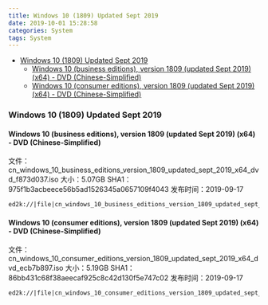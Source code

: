 ```yaml
---
title: Windows 10 (1809) Updated Sept 2019
date: 2019-10-01 15:28:58
categories: System
tags: System
---
```


<!-- more -->

<!-- TOC -->

- [Windows 10 (1809) Updated Sept 2019](#windows-10-1809-updated-sept-2019)
  - [Windows 10 (business editions), version 1809 (updated Sept 2019) (x64) - DVD (Chinese-Simplified)](#windows-10-business-editions-version-1809-updated-sept-2019-x64---dvd-chinese-simplified)
  - [Windows 10 (consumer editions), version 1809 (updated Sept 2019) (x64) - DVD (Chinese-Simplified)](#windows-10-consumer-editions-version-1809-updated-sept-2019-x64---dvd-chinese-simplified)

<!-- /TOC -->

<a id="markdown-windows-10-1809-updated-sept-2019" name="windows-10-1809-updated-sept-2019"></a>

### Windows 10 (1809) Updated Sept 2019

<a id="markdown-windows-10-business-editions-version-1809-updated-sept-2019-x64---dvd-chinese-simplified" name="windows-10-business-editions-version-1809-updated-sept-2019-x64---dvd-chinese-simplified"></a>

#### Windows 10 (business editions), version 1809 (updated Sept 2019) (x64) - DVD (Chinese-Simplified)

文件：cn_windows_10_business_editions_version_1809_updated_sept_2019_x64_dvd_f873d037.iso
大小：5.07GB
SHA1：975f1b3acbeece56b5ad1526345a0657109f4043
发布时间：2019-09-17

```markdown
ed2k://|file|cn_windows_10_business_editions_version_1809_updated_sept_2019_x64_dvd_f873d037.iso|5444462592|BF3C1964141BCF6ACD40EC6AAF2A0940|/
```

<a id="markdown-windows-10-consumer-editions-version-1809-updated-sept-2019-x64---dvd-chinese-simplified" name="windows-10-consumer-editions-version-1809-updated-sept-2019-x64---dvd-chinese-simplified"></a>

#### Windows 10 (consumer editions), version 1809 (updated Sept 2019) (x64) - DVD (Chinese-Simplified)

文件：cn_windows_10_consumer_editions_version_1809_updated_sept_2019_x64_dvd_ecb7b897.iso
大小：5.19GB
SHA1：86bb431c68f38aeecaf925c8c42d130f5e747c02
发布时间：2019-09-17

```markdown
ed2k://|file|cn_windows_10_consumer_editions_version_1809_updated_sept_2019_x64_dvd_ecb7b897.iso|5571874816|915CADD0234B759920255AA8CC5984FB|/
```
